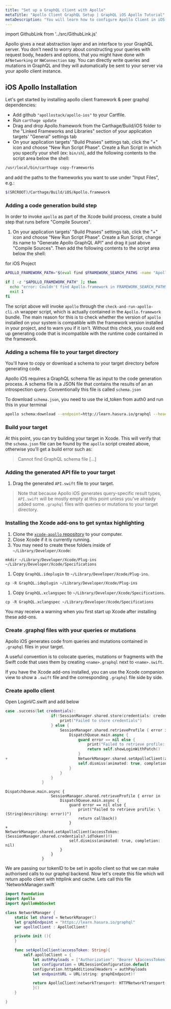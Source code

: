```yaml
---
title: "Set up a GraphQL client with Apollo"
metaTitle: "Apollo Client GraphQL Setup | GraphQL iOS Apollo Tutorial"
metaDescription: "You will learn how to configure Apollo Client in iOS by installing dependencies like apollo-ios in Cartfile"
---
```


import GithubLink from '../src/GithubLink.js'

Apollo gives a neat abstraction layer and an interface to your GraphQL server. You don't need to worry about constructing your queries with request body, headers and options, that you might have done with `AFNetworking` or `NWConnection` say. You can directly write queries and mutations in GraphQL and they will automatically be sent to your server via your apollo client instance.

## iOS Apollo Installation

Let's get started by installing apollo client framework & peer graphql dependencies:

- Add github `"apollostack/apollo-ios"` to your Cartfile.
- Run `carthage update`
- Drag and drop Apollo.framework from the Carthage/Build/iOS folder to the "Linked Frameworks and Libraries" section of your application targets' "General" settings tab
- On your application targets’ "Build Phases" settings tab, click the "+" icon and choose "New Run Script Phase". Create a Run Script in which you specify your shell (ex: `bin/sh`), add the following contents to the script area below the shell:

```sh
/usr/local/bin/carthage copy-frameworks
```

and add the paths to the frameworks you want to use under "Input Files", e.g.:

```sh
$(SRCROOT)/Carthage/Build/iOS/Apollo.framework
```

### Adding a code generation build step

In order to invoke `apollo` as part of the Xcode build process, create a build step that runs before "Compile Sources".

1. On your application targets’ "Build Phases" settings tab, click the "+" icon and choose "New Run Script Phase". Create a Run Script, change its name to "Generate Apollo GraphQL API" and drag it just above "Compile Sources". Then add the following contents to the script area below the shell:

for iOS Project

```sh
APOLLO_FRAMEWORK_PATH="$(eval find $FRAMEWORK_SEARCH_PATHS -name "Apollo.framework" -maxdepth 1)"

if [ -z "$APOLLO_FRAMEWORK_PATH" ]; then
  echo "error: Couldn't find Apollo.framework in FRAMEWORK_SEARCH_PATHS; make sure to add the framework to your project."
  exit 1
fi
```

The script above will invoke `apollo` through the `check-and-run-apollo-cli.sh` wrapper script, which is actually contained in the `Apollo.framework` bundle. The main reason for this is to check whether the version of `apollo` installed on your system is compatible with the framework version installed in your project, and to warn you if it isn't. Without this check, you could end up generating code that is incompatible with the runtime code contained in the framework.

### Adding a schema file to your target directory

You'll have to copy or download a schema to your target directory before generating code.

Apollo iOS requires a GraphQL schema file as input to the code generation process. A schema file is a JSON file that contains the results of an an introspection query. Conventionally this file is called `schema.json`

To download `schema.json`, you need to use the id_token from auth0 and run this in your terminal

```sh
apollo schema:download --endpoint=http://learn.hasura.io/graphql --header="Authorization: Bearer <token>"
```

### Build your target

At this point, you can try building your target in Xcode. This will verify that the `schema.json` file can be found by the `apollo` script created above, otherwise you'll get a build error such as:

> Cannot find GraphQL schema file [...]

### Adding the generated API file to your target

1. Drag the generated `API.swift` file to your target.

> Note that because Apollo iOS generates query-specific result types, `API.swift` will be mostly empty at this point unless you've already added some `.graphql` files with queries or mutations to your target directory.

### Installing the Xcode add-ons to get syntax highlighting

1. Clone the [`xcode-apollo` repository](https://github.com/apollostack/xcode-apollo) to your computer.
1. Close Xcode if it is currently running.
1. You may need to create these folders inside of `~/Library/Developer/Xcode`:

`mkdir ~/Library/Developer/Xcode/Plug-ins ~/Library/Developer/Xcode/Specifications`

1. Copy `GraphQL.ideplugin` to `~/Library/Developer/Xcode/Plug-ins`.

`cp -R GraphQL.ideplugin ~/Library/Developer/Xcode/Plug-ins`

1. Copy `GraphQL.xclangspec` to `~/Library/Developer/Xcode/Specifications`.

`cp -R GraphQL.xclangspec ~/Library/Developer/Xcode/Specifications`

You may receive a warning when you first start up Xcode after installing these add-ons.

### Create .graphql files with your queries or mutations

Apollo iOS generates code from queries and mutations contained in `.graphql` files in your target.

A useful convention is to colocate queries, mutations or fragments with the Swift code that uses them by creating `<name>.graphql` next to `<name>.swift`.

If you have the Xcode add-ons installed, you can use the Xcode companion view to show a `.swift` file and the corresponding `.graphql` file side by side.

### Create apollo client

Open LoginVC.swift and add below

<GithubLink link="https://github.com/hasura/graphql-engine/blob/master/community/learn/graphql-tutorials/tutorials/ios-apollo/app-final/Todo/LoginVC.swift" text="LoginVC.swift"/>

```swift
case .success(let credentials):
                    if(!SessionManager.shared.store(credentials: credentials)) {
                        print("Failed to store credentials")
                    } else {
                        SessionManager.shared.retrieveProfile { error in
                            DispatchQueue.main.async {
                                guard error == nil else {
                                    print("Failed to retrieve profile: \(String(describing: error))")
                                    return self.showLoginWithPatch()
                                }
+                               NetworkManager.shared.setApolloClient(accessToken: credentials.idToken!)
                                self.dismiss(animated: true, completion: nil)
                            }
                        }
                    }
                }
```

```
DispatchQueue.main.async {
                    SessionManager.shared.retrieveProfile { error in
                        DispatchQueue.main.async {
                            guard error == nil else {
                                print("Failed to retrieve profile: \(String(describing: error))")
                                return callback()
                            }
+                            NetworkManager.shared.setApolloClient(accessToken: (SessionManager.shared.credentials?.idToken!)!)
                            self.dismiss(animated: true, completion: nil)
                        }
                    }
                }
```

We are passing our tokenID to be set in apollo client so that we can make authorised calls to our graphql backend. Now let's create this file which will return apollo client with httplink and cache. Lets call this file 'NetworkManager.swift`

```swift
import Foundation
import Apollo
import ApolloWebSocket

class NetworkManager {
    static let shared = NetworkManager()
    let graphEndpoint = "https://learn.hasura.io/graphql"
    var apolloClient : ApolloClient?

    private init (){
    }

    func setApolloClient(accessToken: String){
        self.apolloClient = {
            let authPayloads = ["Authorization": "Bearer \(accessToken)"]
            let configuration = URLSessionConfiguration.default
            configuration.httpAdditionalHeaders = authPayloads
            let endpointURL = URL(string: graphEndpoint)!

            return ApolloClient(networkTransport: HTTPNetworkTransport(url: endpointURL, configuration: configuration))
            }()
    }

}

```
